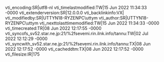 vti_encoding:SR|utf8-nl
vti_timelastmodified:TW|15 Jun 2022 11:34:33 -0000
vti_extenderversion:SR|12.0.0.0
vti_backlinkinfo:VX|
vti_modifiedby:SR|UTTYN18-RYZENPC\\uttym
vti_author:SR|UTTYN18-RYZENPC\\uttym
vti_nexttolasttimemodified:TW|15 Jun 2022 11:34:33 -0000
vti_timecreated:TR|08 Jun 2022 12:17:55 -0000
vti_syncofs_sv52.star.ne.jp\:21/%2fsevemi.rin.ilnk.info/tannu:TW|02 Jul 2022 12:12:29 -0000
vti_syncwith_sv52.star.ne.jp\:21/%2fsevemi.rin.ilnk.info/tannu:TX|08 Jun 2022 12:17:52 -0000
vti_cacheddtm:TX|08 Jun 2022 12:17:52 -0000
vti_filesize:IR|175
